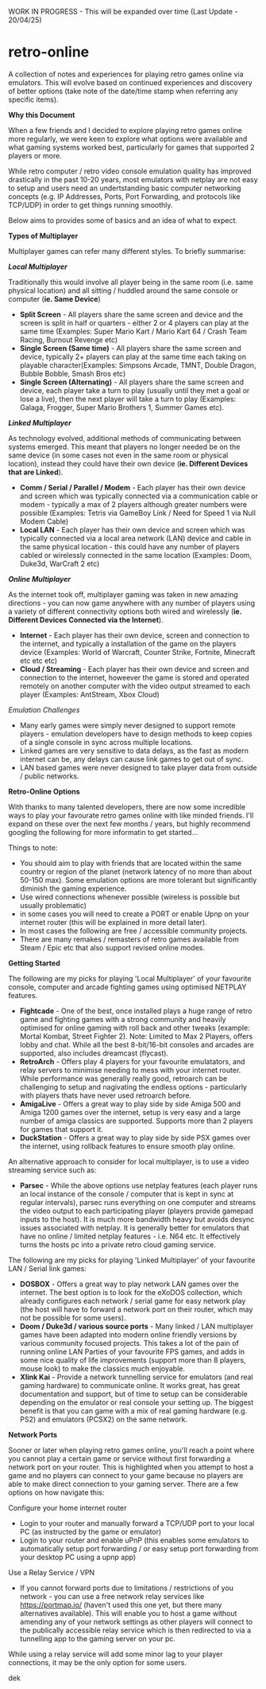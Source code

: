 WORK IN PROGRESS - This will be expanded over time (Last Update - 20/04/25)

# retro-online
A collection of notes and experiences for playing retro games online via emulators.
This will evolve based on continued experiences and discovery of better options (take note of the date/time stamp when referring any specific items).

**Why this Document**

When a few friends and I decided to explore playing retro games online more regularly, we were keen to explore what options were available and what gaming systems worked best, particularly for games that supported 2 players or more.

While retro computer / retro video console emulation quality has improved drastically in the past 10-20 years, most emulators with netplay are not easy to setup and users need an undertstanding basic computer networking concepts (e.g. IP Addresses, Ports, Port Forwarding, and protocols like TCP/UDP) in order to get things running smoothly.

Below aims to provides some of basics and an idea of what to expect.

**Types of Multiplayer**

Multiplayer games can refer many different styles.  To briefly summarise:

_**Local Multiplayer**_ 

Traditionally this would involve all player being in the same room (i.e. same physical location) and all sitting / huddled around the same console or computer (**ie. Same Device**)

- **Split Screen** - All players share the same screen and device and the screen is split in half or quarters -  either 2 or 4 players can play at the same time (Examples: Super Mario Kart / Mario Kart 64 / Crash Team Racing, Burnout Revenge etc)
- **Single Screen (Same time)** - All players share the same screen and device, typically 2+ players can play at the same time each taking on playable character(Examples: Simpsons Arcade, TMNT, Double Dragon, Bubble Bobble, Smash Bros etc)
- **Single Screen (Alternating)** - All players share the same screen and device, each player take a turn to play (usually until they met a goal or lose a live), then the next player will take a turn to play (Examples: Galaga, Frogger, Super Mario Brothers 1, Summer Games etc).

_**Linked Multiplayer**_ 

As technology evolved,  additional methods of communicating between systems emerged.   This meant that players no longer needed be on the same device (in some cases not even in the same room or physical location), instead they could have their own device (**ie. Different Devices that are Linked**).

- **Comm / Serial / Parallel / Modem** - Each player has their own device and screen which was typically connected via a communication cable or modem - typically a max of 2 players although greater numbers were possible (Examples: Tetris via GameBoy Link / Need for Speed 1 via Null Modem Cable)
- **Local LAN** - Each player has their own device and screen which was typically connected via a local area network (LAN) device and cable in the same physical location - this could have any number of players cabled or wirelessly connected in the same location (Examples: Doom, Duke3d, WarCraft 2 etc) 

_**Online Multiplayer**_ 

As the internet took off, multiplayer gaming was taken in new amazing directions  -  you can now game anywhere with any number of players using a variety of different connectivity options both wired and wirelessly (**ie. Different Devices Connected via the Internet**).

- **Internet** - Each player has their own device, screen and connection to the internet, and typically a installation of the game on the players device (Examples: World of Warcraft, Counter Strike, Fortnite, Minecraft  etc etc etc)
- **Cloud / Streaming** - Each player has their own device and screen and connection to the internet, howeever the game is stored and operated remotely on another computer with the video output streamed to each player  (Examples: AntStream, Xbox Cloud)


_Emulation Challenges_
- Many early games were simply never designed to support remote players - emulation developers have to design methods to keep copies of a single console in sync across multiple locations.
- Linked games are very sensitive to data delays, as the fast as modern internet can be, any delays can cause link games to get out of sync.
- LAN based games were never designed to take player data from outside / public networks.



**Retro-Online Options**


With thanks to many talented developers, there are now some incredible ways to play your favourate retro games online with like minded friends.    I'll expand on these over the next few months / years, but highly recommend googling the following for more informatin to get started...

Things to note:
- You should aim to play with friends that are located within the same country or region of the planet (network latency of no more than about 50-150 max).  Some emulation options are more tolerant but significantly diminish the gaming experience.
- Use wired connections whenever possible (wireless is possible but usually problematic)
- in some cases you will need to create a PORT or enable Upnp  on your internet router (this will be explained in more detail later).
- In most cases the following are free / accessible community projects.
- There are many remakes / remasters of retro games available from Steam / Epic etc that also support revised online modes.


**Getting Started**

The following are my picks for playing 'Local Multiplayer' of your favourite console, computer and arcade fighting games using optimised NETPLAY features.

- **Fightcade** - One of the best, once installed plays a huge range of retro game and fighting games with a strong community and heavily optimised for online gaming with roll back and other tweaks (example: Mortal Kombat, Street Fighter 2).  Note: Limited to Max 2 Players, offers lobby and chat.  While all the best 8-bit/16-bit consoles and arcades are supported, also includes dreamcast (flycast).
- **RetroArch** - Offers play 4 players for your favourite emulatators, and relay servers to minimise needing to mess with your internet router.   While performance was generally really good, retroarch can be challenging to setup and nagivating the endless options - particularly with players thats have never used retroarch before.
- **AmigaLive** - Offers a great way to play side by side Amiga 500 and Amiga 1200 games over the internet, setup is very easy and a large number of amiga classics are supported.   Supports more than 2 players for games that support it.
- **DuckStation** - Offers a great way to play side by side PSX games over the internet, using rollback features to ensure smooth play online.

An alternative approach to consider for local multiplayer, is to use a video streaming service such as:
- **Parsec**  - While the above options use  netplay features (each player runs an local instance of the console / computer that is kept in sync at regular intervals), parsec runs everything on one computer and streams the video output to each participating player (players provide gamepad inputs to the host).  It is much more bandwidth heavy but avoids desync issues associated with netplay.  It is generally better for emulators that have no online / limited netplay features - i.e. N64 etc.   It effectively turns the hosts pc into a private retro cloud gaming service.

The following are my picks for playing 'Linked Multiplayer' of your favourite LAN / Serial link games:

- **DOSBOX** - Offers a great way to play network LAN games over the internet.   The best option is to look for the eXoDOS collection, which already configures each network / serial game for easy network play (the host will have to forward a network port on their router, which may not be possible for some users).
- **Doom / Duke3d / various source ports** - Many linked / LAN multiplayer games have been adapted into modern online friendly versions by various community focused projects.  This takes a lot of the pain of running online LAN Parties of your favourite FPS games, and adds in some nice quality of life improvements (support more than 8 players, mouse look) to make the classics much enjoyable.
- **Xlink Kai** - Provide a network tunnelling service for  emulators (and real gaming hardware) to communicate online.  It works great, has great documentation and support, but of time to setup can be considerable depending on the emulator  or real console your setting up.   The biggest benefit is that you can game with a mix of real gaming hardware (e.g. PS2) and emulators (PCSX2) on the same network.


**Network Ports**

Sooner or later when playing retro games online, you'll reach a point where you cannot play a certain game or service without first forwarding a network port on your router. This is highlighted  when you attempt to host a game and no players can connect to your game because no players are able to make direct connection to your gaming server.  There are a few options on how navigate this:

Configure your home internet router
- Login to your router and manually forward a TCP/UDP port to your local PC (as instructed by the game or emulator)
- Login to your router and enable uPnP (this enables some emulators to automatically setup port forwarding / or easy setup port forwarding from your desktop PC using a upnp app)

Use a Relay Service / VPN
- If you cannot forward ports due to limitations / restrictions of you network - you can use a free network relay services like https://portmap.io/  (haven't used this one yet, but there many alternatives available).  This will enable you to host a game without amending any of your network settings as other players will connect to the publically accessible relay service which is then redirected to via a tunnelling app to the gaming server on your pc.

While using a relay service will add some minor lag to your player connections, it may be the only option for some users.


dek 

